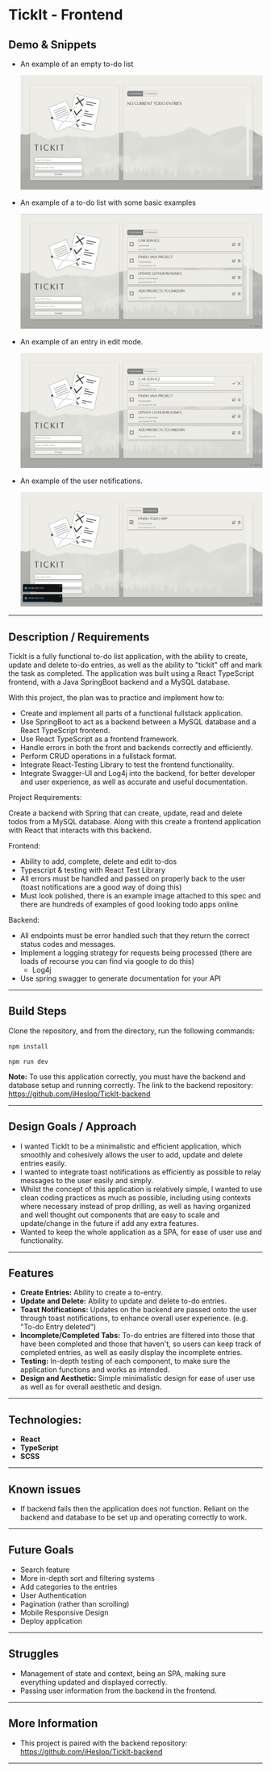 # TickIt - Frontend

## Demo & Snippets

- An example of an empty to-do list

  ![alt text](<screenshots/Screenshot 2024-05-27 185623.png>)

- An example of a to-do list with some basic examples

  ![alt text](<screenshots/Screenshot 2024-05-27 184850.png>)

- An example of an entry in edit mode.

  ![alt text](<screenshots/Screenshot 2024-05-27 184957.png>)

- An example of the user notifications.

  ![alt text](<screenshots/Screenshot 2024-05-27 185037.png>)

---

## Description / Requirements

TickIt is a fully functional to-do list application, with the ability to create, update and delete to-do entries, as well as the ability to "tickit" off and mark the task as completed. The application was built using a React TypeScript frontend, with a Java SpringBoot backend and a MySQL database. 

With this project, the plan was to practice and implement how to:

- Create and implement all parts of a functional fullstack application. 
- Use SpringBoot to act as a backend between a MySQL database and a React TypeScript frontend.
- Use React TypeScript as a frontend framework.
- Handle errors in both the front and backends correctly and efficiently.
- Perform CRUD operations in a fullstack format.
- Integrate React-Testing Library to test the frontend functionality. 
- Integrate Swagger-UI and Log4j into the backend, for better developer and user experience, as well as accurate and useful documentation. 

Project Requirements:

Create a backend with Spring that can create, update, read and delete todos from a MySQL database. Along with this create a frontend application with React that interacts with this backend.

Frontend:

- Ability to add, complete, delete and edit to-dos
- Typescript & testing with React Test Library
- All errors must be handled and passed on properly back to the user (toast notifications are a good way of doing this)
- Must look polished, there is an example image attached to this spec and there are hundreds of examples of good looking todo apps online

Backend:

- All endpoints must be error handled such that they return the correct status codes and messages.
- Implement a logging strategy for requests being processed (there are loads of recourse you can find via google to do this)
  - Log4j
- Use spring swagger to generate documentation for your API

---

## Build Steps

Clone the repository, and from the directory, run the following commands:

```
npm install
```

```
npm run dev
```

**Note:** To use this application correctly, you must have the backend and database setup and running correctly. 
The link to the backend repository: https://github.com/iHeslop/TickIt-backend

---

## Design Goals / Approach

- I wanted TickIt to be a minimalistic and efficient application, which smoothly and cohesively allows the user to add, update and delete entries easily.
- I wanted to integrate toast notifications as efficiently as possible to relay messages to the user easily and simply.
- Whilst the concept of this application is relatively simple, I wanted to use clean coding practices as much as possible, including using contexts where necessary instead of prop drilling, as well as having organized and well thought out components that are easy to scale and update/change in the future if add any extra features.
- Wanted to keep the whole application as a SPA, for ease of user use and functionality. 

---

## Features

- **Create Entries:** Ability to create a to-entry.
- **Update and Delete:** Ability to update and delete to-do entries.
- **Toast Notifications:** Updates on the backend are passed onto the user through toast notifications, to enhance overall user experience. (e.g. "To-do Entry deleted")
- **Incomplete/Completed Tabs:** To-do entries are filtered into those that have been completed and those that haven't, so users can keep track of completed entries, as well as easily display the incomplete entries. 
- **Testing:** In-depth testing of each component, to make sure the application functions and works as intended. 
- **Design and Aesthetic:** Simple minimalistic design for ease of user use as well as for overall aesthetic and design.

---

## Technologies:

- **React**
- **TypeScript**
- **SCSS**

---

## Known issues

- If backend fails then the application does not function. Reliant on the backend and database to be set up and operating correctly to work.

---

## Future Goals

- Search feature
- More in-depth sort and filtering systems
- Add categories to the entries
- User Authentication
- Pagination (rather than scrolling)
- Mobile Responsive Design
- Deploy application

---

## Struggles

- Management of state and context, being an SPA, making sure everything updated and displayed correctly.
- Passing user information from the backend in the frontend. 

---

## More Information

- This project is paired with the backend repository: https://github.com/iHeslop/TickIt-backend

---
